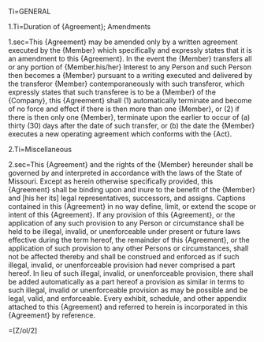 Ti=GENERAL

1.Ti=Duration of {Agreement}; Amendments

1.sec=This {Agreement} may be amended only by a written agreement executed by the {Member} which specifically and expressly states that it is an amendment to this {Agreement}.  In the event the {Member} transfers all or any portion of {Member.his/her} Interest to any Person and such Person then becomes a {Member} pursuant to a writing executed and delivered by the transferor {Member} contemporaneously with such transferor, which expressly states that such transferee is to be a {Member} of the {Company}, this {Agreement} shall (1) automatically terminate and become of no force and effect if there is then more than one {Member}, or (2) if there is then only one {Member}, terminate upon the earlier to occur of (a) thirty (30) days after the date of such transfer, or (b) the date the {Member} executes a new operating agreement which conforms with the {Act}.

2.Ti=Miscellaneous

2.sec=This {Agreement} and the rights of the {Member} hereunder shall be governed by and interpreted in accordance with the laws of the State of Missouri.  Except as herein otherwise specifically provided, this {Agreement} shall be binding upon and inure to the benefit of the {Member} and [his her its] legal representatives, successors, and assigns.  Captions contained in this {Agreement} in no way define, limit, or extend the scope or intent of this {Agreement}.  If any provision of this {Agreement}, or the application of any such provision to any Person or circumstance shall be held to be illegal, invalid, or unenforceable under present or future laws effective during the term hereof, the remainder of this {Agreement}, or the application of such provision to any other Persons or circumstances, shall not be affected thereby and shall be construed and enforced as if such illegal, invalid, or unenforceable provision had never comprised a part hereof.  In lieu of such illegal, invalid, or unenforceable provision, there shall be added automatically as a part hereof a provision as similar in terms to such illegal, invalid or unenforceable provision as may be possible and be legal, valid, and enforceable.  Every exhibit, schedule, and other appendix attached to this {Agreement} and referred to herein is incorporated in this {Agreement} by reference.

=[Z/ol/2]
